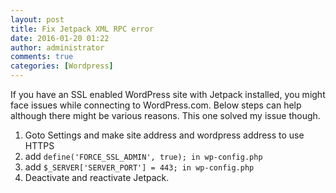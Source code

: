 ```yaml
---
layout: post
title: Fix Jetpack XML RPC error
date: 2016-01-20 01:22
author: administrator
comments: true
categories: [Wordpress]
---
```

If you have an SSL enabled WordPress site with Jetpack installed, you might face issues while connecting to WordPress.com. Below steps can help although there might be various reasons. This one solved my issue though.
<ol>
	<li>Goto Settings and make site address and wordpress address to use HTTPS</li>
	<li>add <code class="php plain">define(</code><code class="php string">'FORCE_SSL_ADMIN'</code><code class="php plain">, true); in wp-config.php</code></li>
	<li>add <code class="php variable">$_SERVER</code><code class="php plain">[</code><code class="php string">'SERVER_PORT'</code><code class="php plain">] = 443; in wp-config.php</code></li>
	<li>Deactivate and reactivate Jetpack.</li>
</ol>
